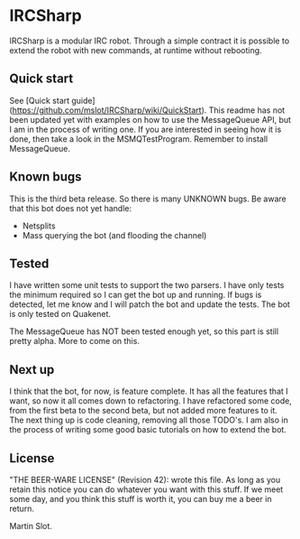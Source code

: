 IRCSharp
========
IRCSharp is a modular IRC robot. Through a simple contract it is possible to extend the robot  with new commands, at runtime without rebooting.

Quick start
----------
See [Quick start guide] (https://github.com/mslot/IRCSharp/wiki/QuickStart). This readme has not been updated yet with examples on how to use the MessageQueue API, but I am in the process of writing one. If you are interested in seeing how it is done, then take a look in the MSMQTestProgram. Remember to install MessageQueue.

Known bugs
----------
This is the third beta release. So there is many UNKNOWN bugs. Be aware that this bot does not yet handle:

+ Netsplits
+ Mass querying the bot (and flooding the channel)

Tested
------
I have written some unit tests to support the two parsers. I have only tests the minimum required so I can get the bot up and running. If bugs is detected, let me know and I will patch the bot and update the tests.
The bot is only tested on Quakenet.

The MessageQueue has NOT been tested enough yet, so this part is still pretty alpha. More to come on this.

Next up
-------
I think that the bot, for now, is feature complete. It has all the features that I want, so now it all comes down to refactoring. I have refactored some code, from the first beta to the second beta, but not added more features to it. The next thing up is code cleaning, removing all those TODO's. I am also in the process of writing some good basic tutorials on how to extend the bot.

License
-------
 "THE BEER-WARE LICENSE" (Revision 42):
 <msl0t> wrote this file. As long as you retain this notice you can do whatever you want with this stuff. If we meet some day, and you think this stuff is worth it, you can buy me a beer in return.

Martin Slot.